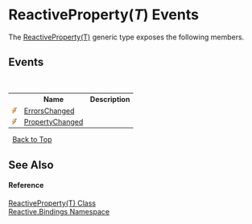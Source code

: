 # ReactiveProperty(*T*) Events
 

The <a href="f3535edb-3165-1739-6d01-0a18033afe61">ReactiveProperty(T)</a> generic type exposes the following members.


## Events
&nbsp;<table><tr><th></th><th>Name</th><th>Description</th></tr><tr><td>![Public event](media/pubevent.gif "Public event")</td><td><a href="04e74b45-59a8-070a-b451-44ffad0d9dee">ErrorsChanged</a></td><td /></tr><tr><td>![Public event](media/pubevent.gif "Public event")</td><td><a href="bf68cb52-68f1-e5dc-b44c-137bfb9f175d">PropertyChanged</a></td><td /></tr></table>&nbsp;
<a href="#reactiveproperty(*t*)-events">Back to Top</a>

## See Also


#### Reference
<a href="f3535edb-3165-1739-6d01-0a18033afe61">ReactiveProperty(T) Class</a><br /><a href="c3971206-685a-088e-bb60-d89f59135b99">Reactive.Bindings Namespace</a><br />